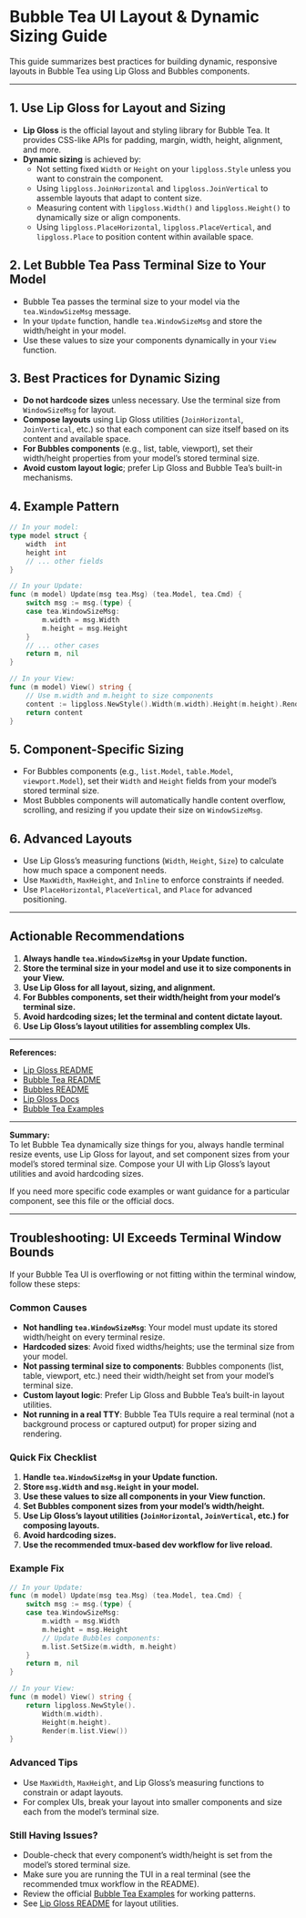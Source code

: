 # Bubble Tea UI Layout & Dynamic Sizing Guide

This guide summarizes best practices for building dynamic, responsive layouts in Bubble Tea using Lip Gloss and Bubbles components.

---

## 1. Use Lip Gloss for Layout and Sizing
- **Lip Gloss** is the official layout and styling library for Bubble Tea. It provides CSS-like APIs for padding, margin, width, height, alignment, and more.
- **Dynamic sizing** is achieved by:
  - Not setting fixed `Width` or `Height` on your `lipgloss.Style` unless you want to constrain the component.
  - Using `lipgloss.JoinHorizontal` and `lipgloss.JoinVertical` to assemble layouts that adapt to content size.
  - Measuring content with `lipgloss.Width()` and `lipgloss.Height()` to dynamically size or align components.
  - Using `lipgloss.PlaceHorizontal`, `lipgloss.PlaceVertical`, and `lipgloss.Place` to position content within available space.

## 2. Let Bubble Tea Pass Terminal Size to Your Model
- Bubble Tea passes the terminal size to your model via the `tea.WindowSizeMsg` message.
- In your `Update` function, handle `tea.WindowSizeMsg` and store the width/height in your model.
- Use these values to size your components dynamically in your `View` function.

## 3. Best Practices for Dynamic Sizing
- **Do not hardcode sizes** unless necessary. Use the terminal size from `WindowSizeMsg` for layout.
- **Compose layouts** using Lip Gloss utilities (`JoinHorizontal`, `JoinVertical`, etc.) so that each component can size itself based on its content and available space.
- **For Bubbles components** (e.g., list, table, viewport), set their width/height properties from your model’s stored terminal size.
- **Avoid custom layout logic**; prefer Lip Gloss and Bubble Tea’s built-in mechanisms.

## 4. Example Pattern
```go
// In your model:
type model struct {
    width  int
    height int
    // ... other fields
}

// In your Update:
func (m model) Update(msg tea.Msg) (tea.Model, tea.Cmd) {
    switch msg := msg.(type) {
    case tea.WindowSizeMsg:
        m.width = msg.Width
        m.height = msg.Height
    }
    // ... other cases
    return m, nil
}

// In your View:
func (m model) View() string {
    // Use m.width and m.height to size components
    content := lipgloss.NewStyle().Width(m.width).Height(m.height).Render("Hello, world!")
    return content
}
```

## 5. Component-Specific Sizing
- For Bubbles components (e.g., `list.Model`, `table.Model`, `viewport.Model`), set their `Width` and `Height` fields from your model’s stored terminal size.
- Most Bubbles components will automatically handle content overflow, scrolling, and resizing if you update their size on `WindowSizeMsg`.

## 6. Advanced Layouts
- Use Lip Gloss’s measuring functions (`Width`, `Height`, `Size`) to calculate how much space a component needs.
- Use `MaxWidth`, `MaxHeight`, and `Inline` to enforce constraints if needed.
- Use `PlaceHorizontal`, `PlaceVertical`, and `Place` for advanced positioning.

---

## Actionable Recommendations

1. **Always handle `tea.WindowSizeMsg` in your Update function.**
2. **Store the terminal size in your model and use it to size components in your View.**
3. **Use Lip Gloss for all layout, sizing, and alignment.**
4. **For Bubbles components, set their width/height from your model’s terminal size.**
5. **Avoid hardcoding sizes; let the terminal and content dictate layout.**
6. **Use Lip Gloss’s layout utilities for assembling complex UIs.**

---

**References:**
- [Lip Gloss README](https://github.com/charmbracelet/lipgloss)
- [Bubble Tea README](https://github.com/charmbracelet/bubbletea)
- [Bubbles README](https://github.com/charmbracelet/bubbles)
- [Lip Gloss Docs](https://pkg.go.dev/github.com/charmbracelet/lipgloss)
- [Bubble Tea Examples](https://github.com/charmbracelet/bubbletea/tree/main/examples)

---

**Summary:**  
To let Bubble Tea dynamically size things for you, always handle terminal resize events, use Lip Gloss for layout, and set component sizes from your model’s stored terminal size. Compose your UI with Lip Gloss’s layout utilities and avoid hardcoding sizes.

If you need more specific code examples or want guidance for a particular component, see this file or the official docs.

---

## Troubleshooting: UI Exceeds Terminal Window Bounds

If your Bubble Tea UI is overflowing or not fitting within the terminal window, follow these steps:

### Common Causes
- **Not handling `tea.WindowSizeMsg`**: Your model must update its stored width/height on every terminal resize.
- **Hardcoded sizes**: Avoid fixed widths/heights; use the terminal size from your model.
- **Not passing terminal size to components**: Bubbles components (list, table, viewport, etc.) need their width/height set from your model’s terminal size.
- **Custom layout logic**: Prefer Lip Gloss and Bubble Tea’s built-in layout utilities.
- **Not running in a real TTY**: Bubble Tea TUIs require a real terminal (not a background process or captured output) for proper sizing and rendering.

### Quick Fix Checklist
1. **Handle `tea.WindowSizeMsg` in your Update function.**
2. **Store `msg.Width` and `msg.Height` in your model.**
3. **Use these values to size all components in your View function.**
4. **Set Bubbles component sizes from your model’s width/height.**
5. **Use Lip Gloss’s layout utilities (`JoinHorizontal`, `JoinVertical`, etc.) for composing layouts.**
6. **Avoid hardcoding sizes.**
7. **Use the recommended tmux-based dev workflow for live reload.**

### Example Fix
```go
// In your Update:
func (m model) Update(msg tea.Msg) (tea.Model, tea.Cmd) {
    switch msg := msg.(type) {
    case tea.WindowSizeMsg:
        m.width = msg.Width
        m.height = msg.Height
        // Update Bubbles components:
        m.list.SetSize(m.width, m.height)
    }
    return m, nil
}

// In your View:
func (m model) View() string {
    return lipgloss.NewStyle().
        Width(m.width).
        Height(m.height).
        Render(m.list.View())
}
```

### Advanced Tips
- Use `MaxWidth`, `MaxHeight`, and Lip Gloss’s measuring functions to constrain or adapt layouts.
- For complex UIs, break your layout into smaller components and size each from the model’s terminal size.

### Still Having Issues?
- Double-check that every component’s width/height is set from the model’s stored terminal size.
- Make sure you are running the TUI in a real terminal (see the recommended tmux workflow in the README).
- Review the official [Bubble Tea Examples](https://github.com/charmbracelet/bubbletea/tree/main/examples) for working patterns.
- See [Lip Gloss README](https://github.com/charmbracelet/lipgloss) for layout utilities.

